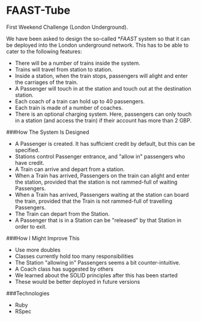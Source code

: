 FAAST-Tube
==========

First Weekend Challenge (London Underground).

We have been asked to design the so-called **FAAST* system so that it can be deployed into the London underground network.  This has to be able to cater to the following features:

- There will be a number of trains inside the system.
- Trains will travel from station to station.
- Inside a station, when the train stops, passengers will alight and enter the carriages of the train.
- A Passenger will touch in at the station and touch out at the destination station.
- Each coach of a train can hold up to 40 passengers.
- Each train is made of a number of coaches.
- There is an optional charging system.  Here, passengers can only touch in a station (and access the train) if their account has more than 2 GBP.

###How The System Is Designed
- A Passenger is created.  It has sufficient credit by default, but this can be specified.
- Stations control Passenger entrance, and "allow in" passengers who have credit.
- A Train can arrive and depart from a station.
- When a Train has arrived, Passengers on the train can alight and enter the station, provided that the station is not rammed-full of waiting Passengers.
- When a Train has arrived, Passengers waiting at the station can board the train, provided that the Train is not rammed-full of travelling Passengers.
- The Train can depart from the Station.
- A Passenger that is in a Station can be "released" by that Station in order to exit.

###How I Might Improve This
- Use more doubles
- Classes currently hold too many responsibilities
- The Station "allowing in" Passengers seems a bit counter-intuitive.
- A Coach class has suggested by others
- We learned about the SOLID principles after this has been started
- These would be better deployed in future versions

###Technologies
- Ruby
- RSpec
